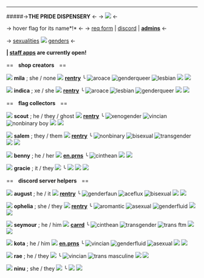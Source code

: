 ***
#####->**THE PRIDE DISPENSERY** <-
-> ![](https://autism.crd.co/assets/images/gallery01/d53549e1_original.gif?v=88a13922) <-

-> hover flag for its name*!* <-
-> [req form](https://forms.gle/LeEHQiHCcprJBtf5A) | [discord](https://discord.gg/CyBQB4xnmb) | [**admins**]() <-

-> [sexualities](https://rentry.co/rentryflags) ![](https://i.imgur.com/Hw6SsRX.gif) [genders](https://rentry.co/rentryflags2) <-

**| [staff apps](https://forms.gle/oRF3tysk2bzHtkuHA) are currently open!**

==ㅤ**shop creators**ㅤ==

![](https://i.imgur.com/fi1Bygp.gif) **mila** ; she / none ![](https://i.imgur.com/fhCfxB9.gif) [**rentry**](https://rentry.co/crippled)
╰ ![aroace](https://cdn.discordapp.com/attachments/1017542631263314053/1062852865091190895/AROACE.jpg) ![genderqueer](https://cdn.discordapp.com/attachments/1062940037299314760/1062954286511833168/350_40x24.png) ![lesbian](https://cdn.discordapp.com/attachments/1017542631263314053/1062866947517198507/lesbian_2.jpg) ![](https://i.imgur.com/AXHeIc5.gif) ![](https://i.imgur.com/kj4p6PN.gif)

![](https://i.imgur.com/hCFsdGs.gif) **indica** ; xe / she ![](https://i.imgur.com/ryvica6.gif) [**rentry**](https://rentry.co/-420)
╰ ![aroace](https://cdn.discordapp.com/attachments/1017542631263314053/1062852865091190895/AROACE.jpg) ![lesbian](https://cdn.discordapp.com/attachments/1017542631263314053/1062866947517198507/lesbian_2.jpg) ![genderqueer](https://cdn.discordapp.com/attachments/1062940037299314760/1062954286511833168/350_40x24.png) ![](https://i.imgur.com/D3Rb4Wr.gif) ![](https://i.imgur.com/398Yet2.gif) 

==ㅤ**flag collectors**ㅤ==

![](https://i.imgur.com/32X2Ap5.gif) **scout** ; he / they / ghost ![](https://i.imgur.com/9LVOyHe.gif) [**rentry**](https://rentry.co/gosteow)
╰ ![xenogender](https://cdn.discordapp.com/attachments/1017542631263314053/1062908393448276108/xenogender_40x24.png) ![vincian](https://cdn.discordapp.com/attachments/1017542631263314053/1062874011073257522/vincian_1.jpg) ![nonbinary boy](https://cdn.discordapp.com/attachments/1017542631263314053/1062903618774245467/1024px-Nonbinary-boy_40x24.png) ![](https://i.imgur.com/Lis0ACh.gif) ![](https://i.imgur.com/2DST3iP.gif)

![](https://i.imgur.com/Lo2TEyi.gif) **salem** ; they / them ![](https://i.imgur.com/fhCfxB9.gif) [**rentry**](https://rentry.co/lemi)
╰ ![nonbinary](https://cdn.discordapp.com/attachments/1017542631263314053/1062903618103152660/300px-Nonbinary_40x24.png) ![bisexual](https://cdn.discordapp.com/attachments/1017542631263314053/1062871741048815616/bisexual.jpg) ![transgender](https://cdn.discordapp.com/attachments/1062939531260723231/1069793196059676703/images_2.png) ![](https://i.imgur.com/44HLJSb.gif) ![](https://i.imgur.com/qkIxoO3.gif)

![](https://i.imgur.com/gd40in1.gif) **benny** ; he / her ![](https://i.imgur.com/5CMhlOv.gif) [**en.prns**](https://en.pronouns.page/@kingbix)
╰ ![cinthean](https://cdn.discordapp.com/attachments/1062940037299314760/1063744783639646208/Cinthean_flag.svg_1.png) ![](https://i.imgur.com/7Hthzx4.gif) ![](https://i.imgur.com/mHTPnGm.gif)

![](https://i.imgur.com/3bDJu8B.gif) **gracie** ; it / they ![](https://i.imgur.com/QeI5ycz.gif) 
╰ ![](https://cdn.discordapp.com/attachments/1017542631263314053/1062903618103152660/300px-Nonbinary_40x24.png) ![](https://i.imgur.com/nhG5uh7.gif) ![](https://i.imgur.com/lUvgHv2.gif)

==ㅤ**discord server helpers**ㅤ==

![](https://pixelbank.neocities.org/decome/plants/1c8d9f9f.gif) **august** ; he / it ![](https://i.imgur.com/BPr4Du5.gif) [**rentry**](https://rentry.co/fawn_exe)
╰ ![genderfaun](https://cdn.discordapp.com/attachments/1062940037299314760/1063227010765295666/image_7.jpg) ![aceflux](https://cdn.discordapp.com/attachments/1017542631263314053/1062858054170845234/aceflux.jpg) ![bisexual](https://cdn.discordapp.com/attachments/1017542631263314053/1062871741048815616/bisexual.jpg) ![](https://i.imgur.com/nWLFIZe.gif) ![](https://i.imgur.com/qaAXPz2.gif)

![](https://i.imgur.com/28zZUXl.gif) **ophelia** ; she / they ![](https://i.imgur.com/sanEIEO.gif) [**rentry**](https://rentry.co/daark)
╰ ![aromantic](https://cdn.discordapp.com/attachments/1017542631263314053/1062855784276426874/aromantic.jpg) ![asexual](https://cdn.discordapp.com/attachments/1017542631263314053/1062858183682572298/asexual.jpg) ![genderfluid](https://cdn.discordapp.com/attachments/1017542631263314053/1062902956241981440/300px-Genderfluid_40x24.png) ![](https://i.imgur.com/nWLFIZe.gif) ![](https://i.imgur.com/uts7QEF.gif)

![](https://i.imgur.com/SX6NCSc.gif) **seymour** ; he / him ![](https://i.imgur.com/jANDKYJ.gif) [**carrd**](https://seysbio.carrd.co/)
╰ ![cinthean](https://cdn.discordapp.com/attachments/1062940037299314760/1063744783639646208/Cinthean_flag.svg_1.png) ![transgender](https://cdn.discordapp.com/attachments/1062939531260723231/1069793196059676703/images_2.png) ![trans ftm](https://cdn.discordapp.com/attachments/1017542631263314053/1062913260426375258/clipboard.png) ![](https://i.imgur.com/rs7GXox.gif) ![](https://i.imgur.com/dcE7xCs.png)

![](https://i.imgur.com/pjOAgaz.gif) **kota** ; he / him ![](https://i.imgur.com/HCLaQen.gif) [**en.prns**](https://en.pronouns.page/@kazzitz)
╰ ![vincian](https://cdn.discordapp.com/attachments/1017542631263314053/1062874011073257522/vincian_1.jpg) ![genderfluid](https://cdn.discordapp.com/attachments/1017542631263314053/1062902956241981440/300px-Genderfluid_40x24.png) ![asexual](https://cdn.discordapp.com/attachments/1017542631263314053/1062858183682572298/asexual.jpg) ![](https://i.imgur.com/EFHs9BY.gif) ![](https://i.imgur.com/aT6g4se.gif)

![](https://i.imgur.com/LFLymcN.gif) **rae** ; he / they ![](https://i.imgur.com/ryvica6.gif)
╰ ![vincian](https://cdn.discordapp.com/attachments/1017542631263314053/1062874011073257522/vincian_1.jpg) ![trans masculine](https://cdn.discordapp.com/attachments/1017542631263314053/1062913260426375258/clipboard.png) ![](https://i.imgur.com/6G1tTbx.gif) ![](https://i.imgur.com/aKBr3z8.gif)

![](https://i.imgur.com/RL3KcFu.gif) **ninu** ; she / they ![](https://i.imgur.com/M2xHgHP.gif)
╰ ![](https://i.imgur.com/S5vjqQD.gif) ![](https://i.imgur.com/OCym7FK.gif)